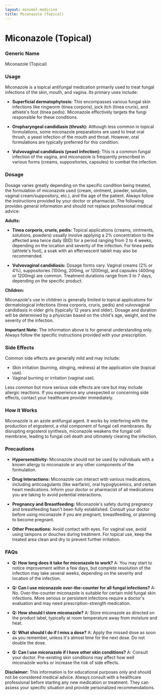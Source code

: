 ```yaml
---
layout: minimal-medicine
title: Miconazole (Topical)
---
```


# Miconazole (Topical)
### Generic Name
Miconazole (Topical)

### Usage

Miconazole is a topical antifungal medication primarily used to treat fungal infections of the skin, mouth, and vagina.  Its primary uses include:

* **Superficial dermatophytosis:** This encompasses various fungal skin infections like ringworm (tinea corporis), jock itch (tinea cruris), and athlete's foot (tinea pedis).  Miconazole effectively targets the fungi responsible for these conditions.

* **Oropharyngeal candidiasis (thrush):** Although less common in topical formulations, some miconazole preparations are used to treat oral thrush, a yeast infection of the mouth and throat.  However, oral formulations are typically preferred for this condition.

* **Vulvovaginal candidiasis (yeast infection):** This is a common fungal infection of the vagina, and miconazole is frequently prescribed in various forms (creams, suppositories, capsules) to combat the infection.


### Dosage

Dosage varies greatly depending on the specific condition being treated, the formulation of miconazole used (cream, ointment, powder, solution, vaginal cream/suppository, etc.), and the age of the patient.  Always follow the instructions provided by your doctor or pharmacist.  The following provides general information and should not replace professional medical advice:


**Adults:**

* **Tinea corporis, cruris, pedis:**  Topical applications (creams, ointments, solutions, powders) usually involve applying a 2% concentration to the affected area twice daily (BID) for a period ranging from 2 to 4 weeks, depending on the location and severity of the infection. For tinea pedis (athlete's foot), a soak with an effervescent tablet may also be recommended.

* **Vulvovaginal candidiasis:**  Dosage forms vary.  Vaginal creams (2% or 4%), suppositories (100mg, 200mg, or 1200mg), and capsules (400mg or 1200mg) are common. Treatment durations range from 3 to 7 days, depending on the specific product.

**Children:**

Miconazole's use in children is generally limited to topical applications for dermatological infections (tinea corporis, cruris, pedis) and vulvovaginal candidiasis in older girls (typically 12 years and older).  Dosage and duration will be determined by a physician based on the child's age, weight, and the severity of the infection.


**Important Note:**  The information above is for general understanding only. Always follow the specific instructions provided with your prescription.


### Side Effects

Common side effects are generally mild and may include:

* Skin irritation (burning, stinging, redness) at the application site (topical use).
* Vaginal burning or irritation (vaginal use).

Less common but more serious side effects are rare but may include allergic reactions.  If you experience any unexpected or concerning side effects, contact your healthcare provider immediately.


### How it Works

Miconazole is an azole antifungal agent. It works by interfering with the production of ergosterol, a vital component of fungal cell membranes. By disrupting ergosterol synthesis, miconazole weakens the fungal cell membrane, leading to fungal cell death and ultimately clearing the infection.


### Precautions

* **Hypersensitivity:**  Miconazole should not be used by individuals with a known allergy to miconazole or any other components of the formulation.

* **Drug Interactions:**  Miconazole can interact with various medications, including anticoagulants (like warfarin), oral hypoglycemics, and certain heart medications.  Inform your doctor or pharmacist of all medications you are taking to avoid potential interactions.

* **Pregnancy and Breastfeeding:**  Miconazole's safety during pregnancy and breastfeeding hasn't been fully established.  Consult your doctor before using miconazole if you are pregnant, breastfeeding, or planning to become pregnant.

* **Other Precautions:**  Avoid contact with eyes. For vaginal use, avoid using tampons or douches during treatment. For topical use, keep the treated area clean and dry to prevent further irritation.


### FAQs

* **Q: How long does it take for miconazole to work?**  A:  You may start to notice improvement within a few days, but complete resolution of the infection may take several weeks, depending on the severity and location of the infection.

* **Q: Can I use miconazole over-the-counter for all fungal infections?** A:  No. Over-the-counter miconazole is suitable for certain mild fungal skin infections. More serious or persistent infections require a doctor's evaluation and may need prescription-strength medication.

* **Q: How should I store miconazole?** A:  Store miconazole as directed on the product label, typically at room temperature away from moisture and heat.

* **Q: What should I do if I miss a dose?** A:  Apply the missed dose as soon as you remember, unless it's almost time for the next dose.  Do not double the dose.

* **Q: Can I use miconazole if I have other skin conditions?** A:  Consult your doctor.  Pre-existing skin conditions may affect how well miconazole works or increase the risk of side effects.


**Disclaimer:** This information is for educational purposes only and should not be considered medical advice. Always consult with a healthcare professional before starting any new medication or treatment.  They can assess your specific situation and provide personalized recommendations.
